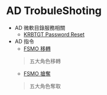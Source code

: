 # AD TrobuleShoting
* AD 微軟目錄服務相關
  * [KRBTGT Password Reset](https://www.alitajran.com/krbtgt-password-reset/)
* AD 指令
  * [FSMO 移轉](https://blog.miniasp.com/post/2012/07/16/How-to-transfer-Active-Directory-FSMO-to-another-Domain-Controller)
  >五大角色移轉
  * [FSMO 搶奪](https://www.twblogs.net/a/5b9714ae2b717750bda9057c)
  >五大角色奪取
